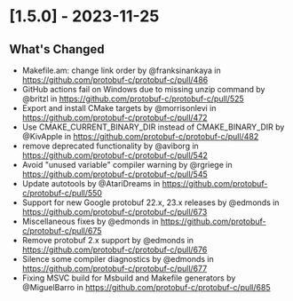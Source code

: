 # [1.5.0] - 2023-11-25

## What's Changed
* Makefile.am: change link order by @franksinankaya in https://github.com/protobuf-c/protobuf-c/pull/486
* GitHub actions fail on Windows due to missing unzip command by @britzl in https://github.com/protobuf-c/protobuf-c/pull/525
* Export and install CMake targets by @morrisonlevi in https://github.com/protobuf-c/protobuf-c/pull/472
* Use CMAKE_CURRENT_BINARY_DIR instead of CMAKE_BINARY_DIR by @KivApple in https://github.com/protobuf-c/protobuf-c/pull/482
* remove deprecated functionality by @aviborg in https://github.com/protobuf-c/protobuf-c/pull/542
* Avoid "unused variable" compiler warning by @rgriege in https://github.com/protobuf-c/protobuf-c/pull/545
* Update autotools by @AtariDreams in https://github.com/protobuf-c/protobuf-c/pull/550
* Support for new Google protobuf 22.x, 23.x releases by @edmonds in https://github.com/protobuf-c/protobuf-c/pull/673
* Miscellaneous fixes by @edmonds in https://github.com/protobuf-c/protobuf-c/pull/675
* Remove protobuf 2.x support by @edmonds in https://github.com/protobuf-c/protobuf-c/pull/676
* Silence some compiler diagnostics by @edmonds in https://github.com/protobuf-c/protobuf-c/pull/677
* Fixing MSVC build for Msbuild and Makefile generators by @MiguelBarro in https://github.com/protobuf-c/protobuf-c/pull/685
